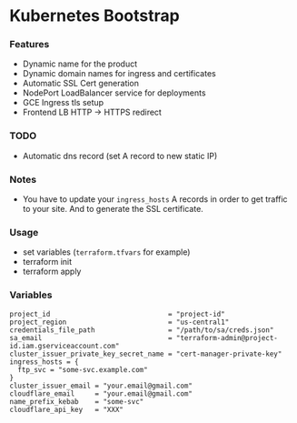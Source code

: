 # Kubernetes Bootstrap

### Features

- Dynamic name for the product
- Dynamic domain names for ingress and certificates
- Automatic SSL Cert generation
- NodePort LoadBalancer service for deployments
- GCE Ingress tls setup
- Frontend LB HTTP -> HTTPS redirect

### TODO

- Automatic dns record (set A record to new static IP)

### Notes

- You have to update your `ingress_hosts` A records in order to get traffic to your site. And to generate the SSL certificate.

### Usage

- set variables (`terraform.tfvars` for example)
- terraform init
- terraform apply

### Variables

```SHELL
project_id                             = "project-id"
project_region                         = "us-central1"
credentials_file_path                  = "/path/to/sa/creds.json"
sa_email                               = "terraform-admin@project-id.iam.gserviceaccount.com"
cluster_issuer_private_key_secret_name = "cert-manager-private-key"
ingress_hosts = {
  ftp_svc = "some-svc.example.com"
}
cluster_issuer_email = "your.email@gmail.com"
cloudflare_email     = "your.email@gmail.com"
name_prefix_kebab    = "some-svc"
cloudflare_api_key   = "XXX"
```
